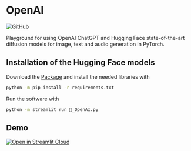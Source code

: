 # OpenAI

[![GitHub][github_badge]][github_link]

Playground for using OpenAI ChatGPT and Hugging Face state-of-the-art diffusion models for image, text and audio generation in PyTorch.

## Installation of the Hugging Face models

Download the [Package](https://github.com/DrBenjamin/OpenAI/archive/refs/heads/main.zip) and install the needed libraries with

```cmd
python -m pip install -r requirements.txt
```

Run the software with

```cmd
python -m streamlit run 🤖_OpenAI.py
```

## Demo

[![Open in Streamlit Cloud][share_badge]][share_link]

[github_badge]: https://badgen.net/badge/icon/GitHub?icon=github&color=black&label
[github_link]: https://github.com/DrBenjamin/OpenAI

[share_badge]: https://static.streamlit.io/badges/streamlit_badge_black_white.svg
[share_link]: https://ai-playground.streamlit.app/

